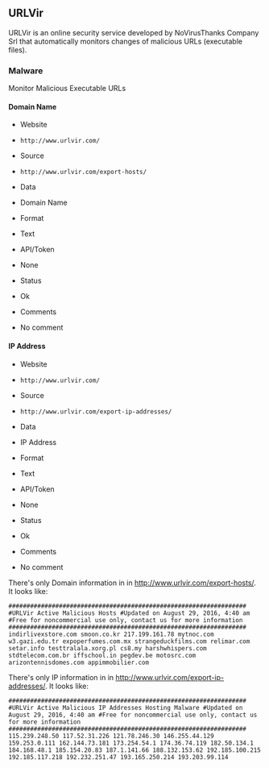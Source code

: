 ## URLVir

URLVir is an online security service developed by NoVirusThanks Company Srl that
automatically monitors changes of malicious URLs (executable files).

### Malware

Monitor Malicious Executable URLs

#### Domain Name
>
* Website
 - `http://www.urlvir.com/`
* Source
 - `http://www.urlvir.com/export-hosts/`
* Data
 - Domain Name
* Format
 - Text
* API/Token
 - None
* Status
 - Ok
* Comments
 - No comment

#### IP Address
>
* Website
 - `http://www.urlvir.com/`
* Source
 - `http://www.urlvir.com/export-ip-addresses/`
* Data
 - IP Address
* Format
 - Text
* API/Token
 - None
* Status
 - Ok
* Comments
 - No comment

There's only Domain information in  in http://www.urlvir.com/export-hosts/. It looks like:

    ################################################################## #URLVir Active Malicious Hosts #Updated on August 29, 2016, 4:40 am #Free for noncommercial use only, contact us for more information ################################################################## indirlivexstore.com smoon.co.kr 217.199.161.78 mytnoc.com w3.gazi.edu.tr expoperfumes.com.mx strangeduckfilms.com relimar.com setar.info testtralala.xorg.pl cs8.my harshwhispers.com stdtelecom.com.br iffschool.in pegdev.be motosrc.com arizontennisdomes.com appimmobilier.com 

There's only IP information in  in http://www.urlvir.com/export-ip-addresses/. It looks like:

    ################################################################## #URLVir Active Malicious IP Addresses Hosting Malware #Updated on August 29, 2016, 4:40 am #Free for noncommercial use only, contact us for more information ################################################################## 115.239.248.50 117.52.31.226 121.78.246.30 146.255.44.129 159.253.0.111 162.144.73.181 173.254.54.1 174.36.74.119 182.50.134.1 184.168.48.1 185.154.20.83 187.1.141.66 188.132.153.62 192.185.100.215 192.185.117.218 192.232.251.47 193.165.250.214 193.203.99.114 

